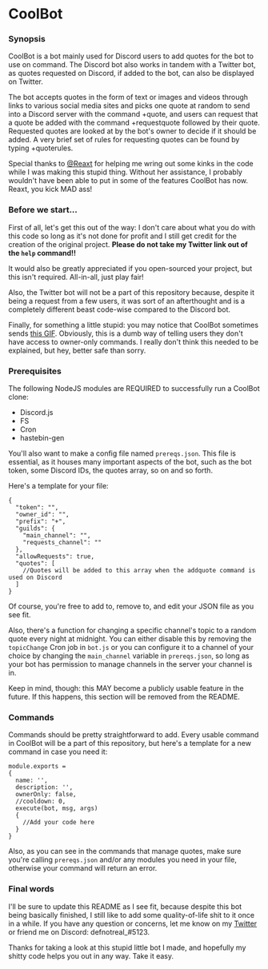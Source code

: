 # CoolBot

### Synopsis
CoolBot is a bot mainly used for Discord users to add quotes for the bot to use on command. The Discord bot also works in tandem with a Twitter bot, as quotes requested on Discord, if added to the bot, can also be displayed on Twitter.

The bot accepts quotes in the form of text or images and videos through links to various social media sites and picks one quote at random to send into a Discord server with the command +quote, and users can request that a quote be added with the command +requestquote followed by their quote. Requested quotes are looked at by the bot's owner to decide if it should be added. A very brief set of rules for requesting quotes can be found by typing +quoterules.

Special thanks to [@Reaxt](https://github.com/Reaxt) for helping me wring out some kinks in the code while I was making this stupid thing. Without her assistance, I probably wouldn't have been able to put in some of the features CoolBot has now. Reaxt, you kick MAD ass!

### Before we start...
First of all, let's get this out of the way: I don't care about what you do with this code so long as it's not done for profit and I still get credit for the creation of the original project. **Please do not take my Twitter link out of the `help` command!!**

It would also be greatly appreciated if you open-sourced your project, but this isn't required.
All-in-all, just play fair!

Also, the Twitter bot will not be a part of this repository because, despite it being a request from a few users, it was sort of an afterthought and is a completely different beast code-wise compared to the Discord bot.

Finally, for something a little stupid: you may notice that CoolBot sometimes sends [this GIF](https://tenor.com/view/troll-face-rage-comics-trolled-meme-gif-19882304). Obviously, this is a dumb way of telling users they don't have access to owner-only commands. I really don't think this needed to be explained, but hey, better safe than sorry.

### Prerequisites
The following NodeJS modules are REQUIRED to successfully run a CoolBot clone:
* Discord.js
* FS
* Cron
* hastebin-gen

You'll also want to make a config file named `prereqs.json`. This file is essential, as it houses many important aspects of the bot, such as the bot token, some Discord IDs, the quotes array, so on and so forth.

Here's a template for your file:
```
{
  "token": "",
  "owner_id": "",
  "prefix": "+",
  "guilds": {
    "main_channel": "",
    "requests_channel": ""
  },
  "allowRequests": true,
  "quotes": [
    //Quotes will be added to this array when the addquote command is used on Discord
  ]
}
```
Of course, you're free to add to, remove to, and edit your JSON file as you see fit.

Also, there's a function for changing a specific channel's topic to a random quote every night at midnight. You can either disable this by removing the `topicChange` Cron job in `bot.js` or you can configure it to a channel of your choice by changing the `main_channel` variable in `prereqs.json`, so long as your bot has permission to manage channels in the server your channel is in.

Keep in mind, though: this MAY become a publicly usable feature in the future. If this happens, this section will be removed from the README.

### Commands
Commands should be pretty straightforward to add. Every usable command in CoolBot will be a part of this repository, but here's a template for a new command in case you need it:
```
module.exports =
{
  name: '',
  description: '',
  ownerOnly: false,
  //cooldown: 0,
  execute(bot, msg, args)
  {
    //Add your code here
  }
}
```
Also, as you can see in the commands that manage quotes, make sure you're calling `prereqs.json` and/or any modules you need in your file, otherwise your command will return an error.

### Final words
I'll be sure to update this README as I see fit, because despite this bot being basically finished, I still like to add some quality-of-life shit to it once in a while. If you have any question or concerns, let me know on my [Twitter](https://twitter.com/defnotreal_) or friend me on Discord: defnotreal_#5123.

Thanks for taking a look at this stupid little bot I made, and hopefully my shitty code helps you out in any way. Take it easy.
